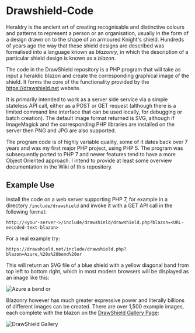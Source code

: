# Drawshield-Code

Heraldry is the ancient art of creating recognisable and distinctive colours and patterns to represent a person or an organisation, usually in the form of a design drawn on to the shape of an armoured Knight's shield. Hundreds of years ago the way that these shield designs are described was formalised into a language known as _blazonry_, in which the description of a particular shield design is known as a _blazon_.

The code in the DrawShield repository is a PHP program that will take as input a heraldic blazon and create the corresponding graphical image of the shield. It forms the core of the functionality provided by the https://drawshield.net website.

It is primarily intended to work as a server side service via a simple stateless API call, either as a POST or GET request (although there is a limited command line interface that can be used locally, for debugging or batch creation). The default image format returned is SVG, although if ImageMagick and the corresponding PHP libraries are installed on the server then PNG and JPG are also supported.

The program code is of highly variable quality, some of it dates back over 7 years and was my first major PHP project, using PHP 5. The program was subsequently ported to PHP 7 and newer features tend to have a more Object Oriented approach. I intend to provide at least some overview documentation in the Wiki of this repository.

## Example Use

Install the code on a web server supporting PHP 7, for example in a directory ```/include/drawshield``` and invoke it with a GET API call in the following format:

```http://<your-server->/include/drawshield/drawshield.php?blazon=<URL-encoded-text-blazon>```

For a real example try:

```https://drawshield.net/include/drawshield.php?blazon=Azure,%20a%20bend%20or```

This will return an SVG file of a blue shield with a yellow diagonal band from top left to bottom right, which in most modern browsers will be displayed as an image like this:

![Azure a bend or](/examples/azure-a-bend-or)

Blazonry however has much greater expressive power and literally billions of different images can be created. There are over 1,500 example images, each complete with the blazon on the [DrawShield Gallery Page](https://drawshield.net/gallery/index.html):

![DrawShield Gallery](/examples/gallery.png)


